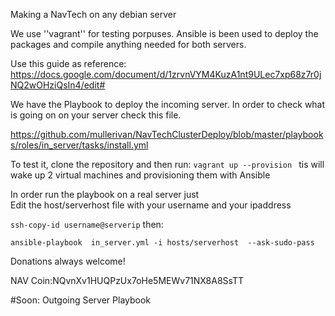 Making a NavTech on any debian server


We use ''vagrant'' for testing porpuses. 
Ansible is been used to deploy the packages and compile  anything needed for both servers.


Use this guide as reference:  https://docs.google.com/document/d/1zrvnVYM4KuzA1nt9ULec7xp68z7r0jNQ2wOHziQsIn4/edit#


We have the  Playbook to deploy the incoming server. In order to check what is going on on your server check this file.

https://github.com/mullerivan/NavTechClusterDeploy/blob/master/playbooks/roles/in_server/tasks/install.yml


To test it, clone the  repository and then
run:
`vagrant up --provision `
tis will wake up 2 virtual machines and provisioning them with Ansible

In order run the  playbook on a  real server just  
Edit the  host/serverhost file with your username and your ipaddress

`ssh-copy-id username@serverip`
then:

`ansible-playbook  in_server.yml -i hosts/serverhost  --ask-sudo-pass`

Donations always welcome!

NAV Coin:NQvnXv1HUQPzUx7oHe5MEWv71NX8A8SsTT

#Soon: Outgoing Server Playbook
